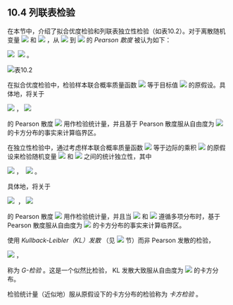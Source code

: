 ## 10.4 列联表检验

在本节中，介绍了拟合优度检验和列联表独立性检验（如表10.2）。对于离散随机变量 <img src="http://latex.codecogs.com/gif.latex?x\in\left\{1,\ldots,l\right\}" style="border:none;"> 和 <img src="http://latex.codecogs.com/gif.latex?y\in\left\{1,\ldots,m\right\}" style="border:none;"> ，从 <img src="http://latex.codecogs.com/gif.latex?p_{x,y}" style="border:none;"> 到 <img src="http://latex.codecogs.com/gif.latex?q_{x,y}" style="border:none;"> 的 *Pearson 散度* 被认为如下：  

 <img src="http://latex.codecogs.com/gif.latex?\sum_{x=1}^{l}\sum_{y=1}^{m}\frac{(p_{x,y}-q_{x,y})^{2}}{q_{x,y}}" style="border:none;">  <img src="http://latex.codecogs.com/gif.latex?(10.1)" style="border:none;"> 。  
 
![表10.2](表10.2.png)  

在拟合优度检验中，检验样本联合概率质量函数 <img src="http://latex.codecogs.com/gif.latex?\hat{f}(x,y)=\frac{c_{x,y}}{n}" style="border:none;"> 等于目标值 <img src="http://latex.codecogs.com/gif.latex?f(x,y)" style="border:none;"> 的原假设。具体地，将关于  

<img src="http://latex.codecogs.com/gif.latex?p_{x,y}=\hat{f}(x,y)" style="border:none;"> ， <img src="http://latex.codecogs.com/gif.latex?q_{x,y}=f(x,y)" style="border:none;">

的 Pearson 散度 <img src="http://latex.codecogs.com/gif.latex?(10.1)" style="border:none;"> 用作检验统计量，并且基于 Pearson 散度服从自由度为 <img src="http://latex.codecogs.com/gif.latex?lm-1" style="border:none;"> 的卡方分布的事实来计算临界区。  

在独立性检验中，通过考虑样本联合概率质量函数 <img src="http://latex.codecogs.com/gif.latex?\hat{f}(x,y)=\frac{c_{x,y}}{n}" style="border:none;"> 等于边际的乘积 <img src="http://latex.codecogs.com/gif.latex?\hat{g}(x)\hat{h}(y)" style="border:none;"> 的原假设来检验随机变量 <img src="http://latex.codecogs.com/gif.latex?x" style="border:none;"> 和 <img src="http://latex.codecogs.com/gif.latex?y" style="border:none;"> 之间的统计独立性，其中  

<img src="http://latex.codecogs.com/gif.latex?\hat{g}(x)=\frac{d_{x}}{n}=\frac{1}{n}\sum_{y=1}^{m}c_{x,y}" style="border:none;"> ，  
<img src="http://latex.codecogs.com/gif.latex?\hat{h}(y)=\frac{e_{y}}{n}=\frac{1}{n}\sum_{x=1}^{l}c_{x,y}" style="border:none;"> 。  

具体地，将关于  

<img src="http://latex.codecogs.com/gif.latex?p_{x,y}=\hat{f}(x,y)" style="border:none;">  ， <img src="http://latex.codecogs.com/gif.latex?q_{x,y}=\hat{g}(x)\hat{h}(y)" style="border:none;">  

的 Pearson 散度 <img src="http://latex.codecogs.com/gif.latex?(10.1)" style="border:none;"> 用作检验统计量，并且当 <img src="http://latex.codecogs.com/gif.latex?x" style="border:none;"> 和 <img src="http://latex.codecogs.com/gif.latex?y" style="border:none;"> 遵循多项分布时，基于 Pearson 散度服从自由度为 <img src="http://latex.codecogs.com/gif.latex?(l-1)(m-1)" style="border:none;"> 的卡方分布的事实来计算临界区。  

使用 *Kullback-Leibler（KL）发散* （见 <img src="http://latex.codecogs.com/gif.latex?14.2" style="border:none;"> 节）而非 Pearson 发散的检验，  

 <img src="http://latex.codecogs.com/gif.latex?\sum_{x=1}^{l}\sum_{y=1}^{m}p_{x,y}\log\frac{p_{x,y}}{q_{x,y}}" style="border:none;"> ，  
 
称为 *G-检验* 。这是一个似然比检验， KL 发散大致服从自由度为 <img src="http://latex.codecogs.com/gif.latex?(l-1)(m-1)" style="border:none;"> 的卡方分布。  

检验统计量（近似地）服从原假设下的卡方分布的检验称为 *卡方检验* 。

